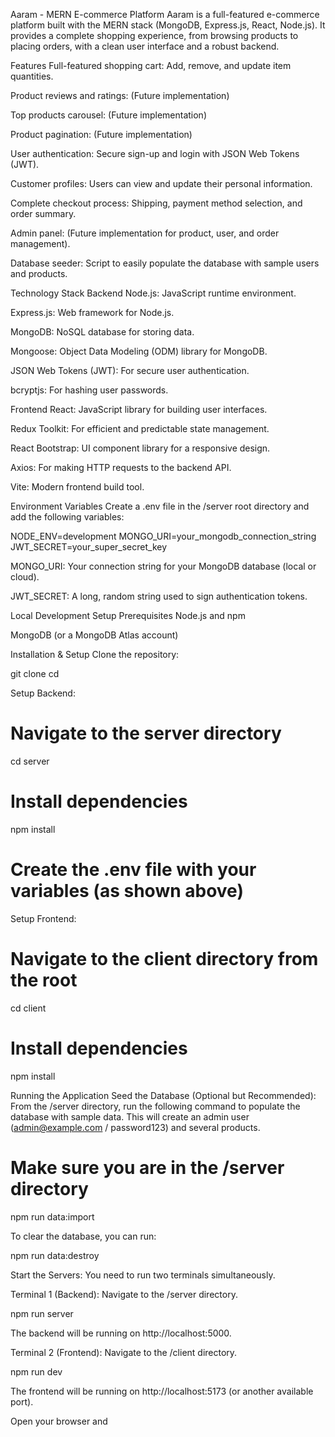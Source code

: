 Aaram - MERN E-commerce Platform
Aaram is a full-featured e-commerce platform built with the MERN stack (MongoDB, Express.js, React, Node.js). It provides a complete shopping experience, from browsing products to placing orders, with a clean user interface and a robust backend.

Features
Full-featured shopping cart: Add, remove, and update item quantities.

Product reviews and ratings: (Future implementation)

Top products carousel: (Future implementation)

Product pagination: (Future implementation)

User authentication: Secure sign-up and login with JSON Web Tokens (JWT).

Customer profiles: Users can view and update their personal information.

Complete checkout process: Shipping, payment method selection, and order summary.

Admin panel: (Future implementation for product, user, and order management).

Database seeder: Script to easily populate the database with sample users and products.

Technology Stack
Backend
Node.js: JavaScript runtime environment.

Express.js: Web framework for Node.js.

MongoDB: NoSQL database for storing data.

Mongoose: Object Data Modeling (ODM) library for MongoDB.

JSON Web Tokens (JWT): For secure user authentication.

bcryptjs: For hashing user passwords.

Frontend
React: JavaScript library for building user interfaces.

Redux Toolkit: For efficient and predictable state management.

React Bootstrap: UI component library for a responsive design.

Axios: For making HTTP requests to the backend API.

Vite: Modern frontend build tool.

Environment Variables
Create a .env file in the /server root directory and add the following variables:

NODE_ENV=development
MONGO_URI=your_mongodb_connection_string
JWT_SECRET=your_super_secret_key

MONGO_URI: Your connection string for your MongoDB database (local or cloud).

JWT_SECRET: A long, random string used to sign authentication tokens.

Local Development Setup
Prerequisites
Node.js and npm

MongoDB (or a MongoDB Atlas account)

Installation & Setup
Clone the repository:

git clone <your-repository-url>
cd <repository-name>

Setup Backend:

# Navigate to the server directory
cd server

# Install dependencies
npm install

# Create the .env file with your variables (as shown above)

Setup Frontend:

# Navigate to the client directory from the root
cd client

# Install dependencies
npm install

Running the Application
Seed the Database (Optional but Recommended):
From the /server directory, run the following command to populate the database with sample data. This will create an admin user (admin@example.com / password123) and several products.

# Make sure you are in the /server directory
npm run data:import

To clear the database, you can run:

npm run data:destroy

Start the Servers:
You need to run two terminals simultaneously.

Terminal 1 (Backend): Navigate to the /server directory.

npm run server

The backend will be running on http://localhost:5000.

Terminal 2 (Frontend): Navigate to the /client directory.

npm run dev

The frontend will be running on http://localhost:5173 (or another available port).

Open your browser and 
